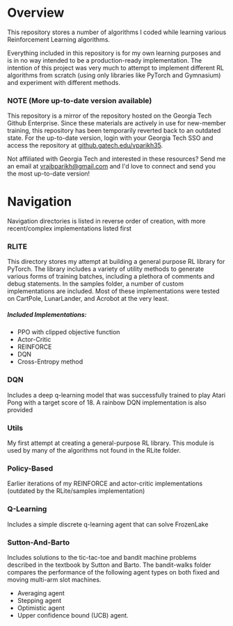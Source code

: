 # Overview
This repository stores a number of algorithms I coded while learning various Reinforcement Learning algorithms.

Everything included in this repository is for my own learning purposes and is in no way intended to be a 
production-ready implementation. The intention of this project
was very much to attempt to implement different RL algorithms from scratch (using only libraries like 
PyTorch and Gymnasium) and experiment with different methods.

### NOTE (More up-to-date version available)
This repository is a mirror of the repository hosted on the Georgia Tech Github Enterprise. Since these materials are actively in use for new-member training,
this repository has been temporarily reverted back to an outdated state. For the up-to-date version, login with your Georgia Tech SSO and access the repository at 
[github.gatech.edu/vparikh35](https://github.gatech.edu/vparikh35).

Not affiliated with Georgia Tech and interested in these resources? Send me an email at [vrajbparikh@gmail.com](mailto:vrajbparikh@gmail.com) and I'd love
to connect and send you the most up-to-date version!

# Navigation
Navigation directories is listed in reverse order of creation, 
with more recent/complex implementations listed first

### RLITE
This directory stores my attempt at building a general purpose RL library for PyTorch.
The library includes a variety of utility methods to generate various forms of training batches,
including a plethora of comments and debug statements.
In the samples folder, a number of custom implementations are included.
Most of these implementations were tested on CartPole, LunarLander, and Acrobot at the very least.
##### Included Implementations:
- PPO with clipped objective function
- Actor-Critic
- REINFORCE
- DQN
- Cross-Entropy method

### DQN
Includes a deep q-learning model that was successfully trained to play
Atari Pong with a target score of 18. A rainbow DQN implementation is
also provided

### Utils
My first attempt at creating a general-purpose RL library. This module is
used by many of the algorithms not found in the RLite folder.

### Policy-Based
Earlier iterations of my REINFORCE and actor-critic implementations (outdated by the RLite/samples implementation)

### Q-Learning
Includes a simple discrete q-learning agent that can solve FrozenLake

### Sutton-And-Barto
Includes solutions to the tic-tac-toe and bandit machine problems described
in the textbook by Sutton and Barto. The bandit-walks folder compares the performance
of the following agent types on both fixed and moving multi-arm slot machines.
- Averaging agent
- Stepping agent
- Optimistic agent
- Upper confidence bound (UCB) agent.


